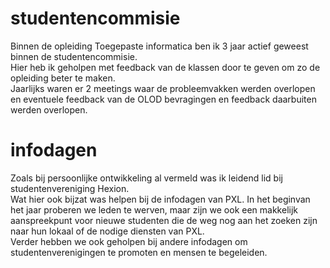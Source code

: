 # studentencommisie
Binnen de opleiding Toegepaste informatica ben ik 3 jaar actief geweest binnen de studentencommisie.  
Hier heb ik geholpen met feedback van de klassen door te geven om zo de opleiding beter te maken.  
Jaarlijks waren er 2 meetings waar de probleemvakken werden overlopen en eventuele feedback van de OLOD bevragingen en feedback daarbuiten werden overlopen.

# infodagen
Zoals bij persoonlijke ontwikkeling al vermeld was ik leidend lid bij studentenvereniging Hexion.  
Wat hier ook bijzat was helpen bij de infodagen van PXL. In het beginvan het jaar proberen we leden te werven, maar zijn we ook een makkelijk aanspreekpunt voor nieuwe studenten die de weg nog aan het zoeken zijn naar hun lokaal of de nodige diensten van PXL.  
Verder hebben we ook geholpen bij andere infodagen om studentenverenigingen te promoten en mensen te begeleiden.